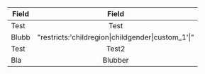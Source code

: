 | Field         | Field         |
| ------------- |:-------------:|
| Test          | Test          |
| Blubb         | "restricts:'childregion\|childgender\|custom_1'\|"|
| Test          | Test2         |
| Bla           | Blubber       |
